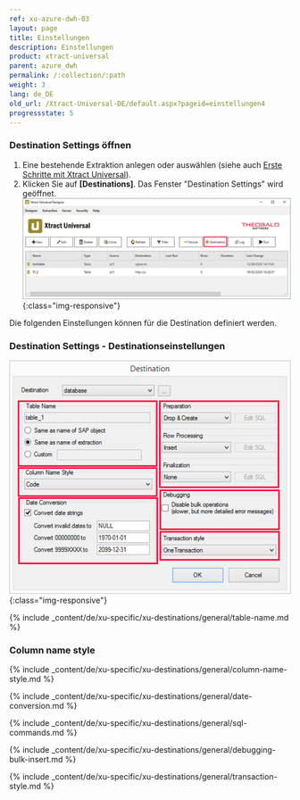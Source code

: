 ```yaml
---
ref: xu-azure-dwh-03
layout: page
title: Einstellungen
description: Einstellungen
product: xtract-universal
parent: azure_dwh
permalink: /:collection/:path
weight: 3
lang: de_DE
old_url: /Xtract-Universal-DE/default.aspx?pageid=einstellungen4
progressstate: 5
---
```


### Destination Settings öffnen

1. Eine bestehende Extraktion anlegen oder auswählen (siehe auch [Erste Schritte mit Xtract Universal](../../erste-schritte-mit-xu/eine-neue-extraktion-anlegen)).
2. Klicken Sie auf **[Destinations]**. Das Fenster "Destination Settings" wird geöffnet.
![Destination-settings](/img/content/xu/xu_designer_destination.png){:class="img-responsive"}

Die folgenden Einstellungen können für die Destination definiert werden. 
  
### Destination Settings - Destinationseinstellungen

![ext_spec_set_de_form](/img/content/ext_spec_set_de_form_debug.png){:class="img-responsive"}

{% include _content/de/xu-specific/xu-destinations/general/table-name.md %}
### Column name style
{% include _content/de/xu-specific/xu-destinations/general/column-name-style.md %}

{% include _content/de/xu-specific/xu-destinations/general/date-conversion.md %}

{% include _content/de/xu-specific/xu-destinations/general/sql-commands.md %}

{% include _content/de/xu-specific/xu-destinations/general/debugging-bulk-insert.md %}

{% include _content/de/xu-specific/xu-destinations/general/transaction-style.md %}


